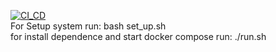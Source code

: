 [![CI_CD](https://github.com/Lucky-graf/Test_task_devops/actions/workflows/main.yml/badge.svg)](https://github.com/Lucky-graf/Test_task_devops/actions/workflows/main.yml)
<br>
For Setup system run: bash set_up.sh
<br>
for install dependence and start docker compose run: ./run.sh
 
<br>
